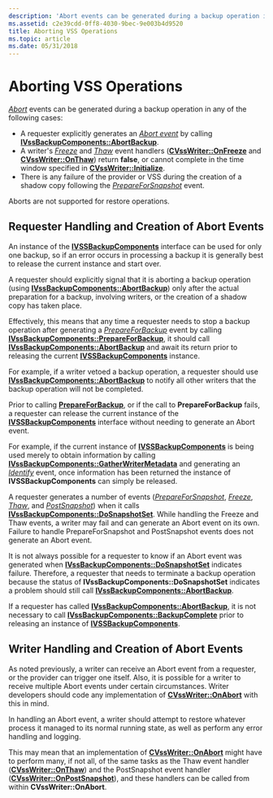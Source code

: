 ```yaml
---
description: 'Abort events can be generated during a backup operation in any of the following cases:'
ms.assetid: c2e39cdd-0ff8-4030-9bec-9e003b4d9520
title: Aborting VSS Operations
ms.topic: article
ms.date: 05/31/2018
---
```


# Aborting VSS Operations

[*Abort*](vssgloss-a.md) events can be generated during a backup operation in any of the following cases:

-   A requester explicitly generates an [*Abort event*](vssgloss-a.md) by calling [**IVssBackupComponents::AbortBackup**](/windows/desktop/api/VsBackup/nf-vsbackup-ivssbackupcomponents-abortbackup).
-   A writer's [*Freeze*](vssgloss-f.md) and [*Thaw*](vssgloss-t.md) event handlers ([**CVssWriter::OnFreeze**](/windows/desktop/api/VsWriter/nf-vswriter-cvsswriter-onfreeze) and [**CVssWriter::OnThaw**](/windows/desktop/api/VsWriter/nf-vswriter-cvsswriter-onthaw)) return **false**, or cannot complete in the time window specified in [**CVssWriter::Initialize**](/windows/desktop/api/VsWriter/nf-vswriter-cvsswriter-initialize).
-   There is any failure of the provider or VSS during the creation of a shadow copy following the [*PrepareForSnapshot*](vssgloss-p.md) event.

Aborts are not supported for restore operations.

## Requester Handling and Creation of Abort Events

An instance of the [**IVSSBackupComponents**](/windows/desktop/api/VsBackup/nl-vsbackup-ivssbackupcomponents) interface can be used for only one backup, so if an error occurs in processing a backup it is generally best to release the current instance and start over.

A requester should explicitly signal that it is aborting a backup operation (using [**IVssBackupComponents::AbortBackup**](/windows/desktop/api/VsBackup/nf-vsbackup-ivssbackupcomponents-abortbackup)) only after the actual preparation for a backup, involving writers, or the creation of a shadow copy has taken place.

Effectively, this means that any time a requester needs to stop a backup operation after generating a [*PrepareForBackup*](vssgloss-p.md) event by calling [**IVssBackupComponents::PrepareForBackup**](/windows/desktop/api/VsBackup/nf-vsbackup-ivssbackupcomponents-prepareforbackup), it should call [**IVssBackupComponents::AbortBackup**](/windows/desktop/api/VsBackup/nf-vsbackup-ivssbackupcomponents-abortbackup) and await its return prior to releasing the current [**IVSSBackupComponents**](/windows/desktop/api/VsBackup/nl-vsbackup-ivssbackupcomponents) instance.

For example, if a writer vetoed a backup operation, a requester should use [**IVssBackupComponents::AbortBackup**](/windows/desktop/api/VsBackup/nf-vsbackup-ivssbackupcomponents-abortbackup) to notify all other writers that the backup operation will not be completed.

Prior to calling [**PrepareForBackup**](/windows/desktop/api/VsBackup/nf-vsbackup-ivssbackupcomponents-prepareforbackup), or if the call to **PrepareForBackup** fails, a requester can release the current instance of the [**IVSSBackupComponents**](/windows/desktop/api/VsBackup/nl-vsbackup-ivssbackupcomponents) interface without needing to generate an Abort event.

For example, if the current instance of [**IVSSBackupComponents**](/windows/desktop/api/VsBackup/nl-vsbackup-ivssbackupcomponents) is being used merely to obtain information by calling [**IVssBackupComponents::GatherWriterMetadata**](/windows/desktop/api/VsBackup/nf-vsbackup-ivssbackupcomponents-gatherwritermetadata) and generating an [*Identify*](vssgloss-i.md) event, once information has been returned the instance of **IVSSBackupComponents** can simply be released.

A requester generates a number of events ([*PrepareForSnapshot*](vssgloss-p.md), [*Freeze*](vssgloss-f.md), [*Thaw*](vssgloss-t.md), and [*PostSnapshot*](vssgloss-p.md)) when it calls [**IVssBackupComponents::DoSnapshotSet**](/windows/desktop/api/VsBackup/nf-vsbackup-ivssbackupcomponents-dosnapshotset). While handling the Freeze and Thaw events, a writer may fail and can generate an Abort event on its own. Failure to handle PrepareForSnapshot and PostSnapshot events does not generate an Abort event.

It is not always possible for a requester to know if an Abort event was generated when [**IVssBackupComponents::DoSnapshotSet**](/windows/desktop/api/VsBackup/nf-vsbackup-ivssbackupcomponents-dosnapshotset) indicates failure. Therefore, a requester that needs to terminate a backup operation because the status of **IVssBackupComponents::DoSnapshotSet** indicates a problem should still call [**IVssBackupComponents::AbortBackup**](/windows/desktop/api/VsBackup/nf-vsbackup-ivssbackupcomponents-abortbackup).

If a requester has called [**IVssBackupComponents::AbortBackup**](/windows/desktop/api/VsBackup/nf-vsbackup-ivssbackupcomponents-abortbackup), it is not necessary to call [**IVssBackupComponents::BackupComplete**](/windows/desktop/api/VsBackup/nf-vsbackup-ivssbackupcomponents-backupcomplete) prior to releasing an instance of [**IVSSBackupComponents**](/windows/desktop/api/VsBackup/nl-vsbackup-ivssbackupcomponents).

## Writer Handling and Creation of Abort Events

As noted previously, a writer can receive an Abort event from a requester, or the provider can trigger one itself. Also, it is possible for a writer to receive multiple Abort events under certain circumstances. Writer developers should code any implementation of [**CVssWriter::OnAbort**](/windows/desktop/api/VsWriter/nf-vswriter-cvsswriter-onabort) with this in mind.

In handling an Abort event, a writer should attempt to restore whatever process it managed to its normal running state, as well as perform any error handling and logging.

This may mean that an implementation of [**CVssWriter::OnAbort**](/windows/desktop/api/VsWriter/nf-vswriter-cvsswriter-onabort) might have to perform many, if not all, of the same tasks as the Thaw event handler ([**CVssWriter::OnThaw**](/windows/desktop/api/VsWriter/nf-vswriter-cvsswriter-onthaw)) and the PostSnapshot event handler ([**CVssWriter::OnPostSnapshot**](/windows/desktop/api/VsWriter/nf-vswriter-cvsswriter-onpostsnapshot)), and these handlers can be called from within **CVssWriter::OnAbort**.

 

 



